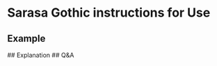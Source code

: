 <script setup>
import tatoeba from '../../../components/FontsPreview.vue';
import setsumei from '../../../components/FontsPreview_p2.vue';
import mondai from '../../../components/FontsPreview_p3.vue';
</script>

# Sarasa Gothic instructions for Use

## Example
<tatoeba font="sarasa" lang="en" />
## Explanation
<setsumei font="sarasa" lang="en" />
## Q&A
<mondai font="sarasa" lang="en" />